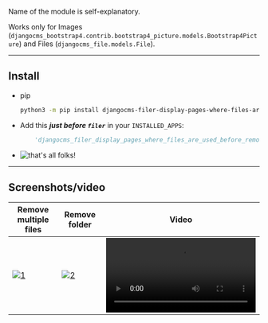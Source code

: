 Name of the module is self-explanatory.

Works only for Images (`djangocms_bootstrap4.contrib.bootstrap4_picture.models.Bootstrap4Picture`) and Files (`djangocms_file.models.File`).

----

## Install

* pip
   ```bash
   python3 -m pip install djangocms-filer-display-pages-where-files-are-used-before-removing-them
   ```

* Add this ***just before `filer`*** in your `INSTALLED_APPS`:
   ```python
       'djangocms_filer_display_pages_where_files_are_used_before_removing_them',
    ```

* ![that's all folks!](https://gitlab.com/kapt/open-source/djangocms-filer-display-pages-where-files-are-used-before-removing-them/uploads/ce92945bf31ba742cbe1de93ead4b503/image.png)

----

## Screenshots/video

| Remove multiple files | Remove folder | Video |
| ---- | ---- | ---- |
| [![1](https://gitlab.com/kapt/open-source/djangocms-filer-display-pages-where-files-are-used-before-removing-them/uploads/eb52070954358881bc73b0bc51fa9b11/image.png)](https://gitlab.com/kapt/open-source/djangocms-filer-display-pages-where-files-are-used-before-removing-them/uploads/cae9ab7299f5eb9d0e93cb446e06bb7f/image.png) | [![2](https://gitlab.com/kapt/open-source/djangocms-filer-display-pages-where-files-are-used-before-removing-them/uploads/ca576f3d4de9ba63b8f9268c052baefe/image.png)](https://gitlab.com/kapt/open-source/djangocms-filer-display-pages-where-files-are-used-before-removing-them/uploads/0bd2e1cf2d850336a0e04f9aa3744700/image.png) | ![django-filer-this-module-name-is-too-long-damn](https://gitlab.com/kapt/open-source/djangocms-filer-display-pages-where-files-are-used-before-removing-them/uploads/e5cbf76772455532df6f49a5bc97ee72/django-filer-this-module-name-is-too-long-damn.webm)